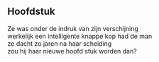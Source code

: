 ---
---

## Hoofdstuk

Ze was onder de indruk van zijn verschijning \
werkelijk een intelligente knappe kop had de man \
ze dacht zo jaren na haar scheiding \
zou hij haar nieuwe hoofd stuk worden dan?
